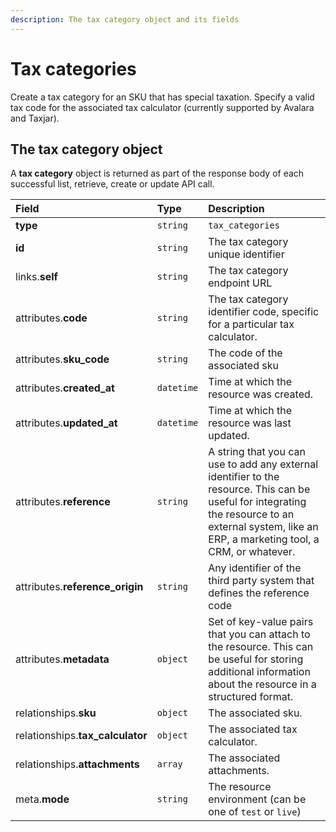 ```yaml
---
description: The tax category object and its fields
---
```


# Tax categories

Create a tax category for an SKU that has special taxation. Specify a valid tax code for the associated tax calculator \(currently supported by Avalara and Taxjar\).

## The tax category object

A **tax category** object is returned as part of the response body of each successful list, retrieve, create or update API call.

| Field | Type | Description |
| :--- | :--- | :--- |
| **type** | `string` | `tax_categories` |
| **id** | `string` | The tax category unique identifier |
| links.**self** | `string` | The tax category endpoint URL |
| attributes.**code** | `string` | The tax category identifier code, specific for a particular tax calculator. |
| attributes.**sku\_code** | `string` | The code of the associated sku |
| attributes.**created\_at** | `datetime` | Time at which the resource was created. |
| attributes.**updated\_at** | `datetime` | Time at which the resource was last updated. |
| attributes.**reference** | `string` | A string that you can use to add any external identifier to the resource. This can be useful for integrating the resource to an external system, like an ERP, a marketing tool, a CRM, or whatever. |
| attributes.**reference\_origin** | `string` | Any identifier of the third party system that defines the reference code |
| attributes.**metadata** | `object` | Set of key-value pairs that you can attach to the resource. This can be useful for storing additional information about the resource in a structured format. |
| relationships.**sku** | `object` | The associated sku. |
| relationships.**tax\_calculator** | `object` | The associated tax calculator. |
| relationships.**attachments** | `array` | The associated attachments. |
| meta.**mode** | `string` | The resource environment \(can be one of `test` or `live`\) |

